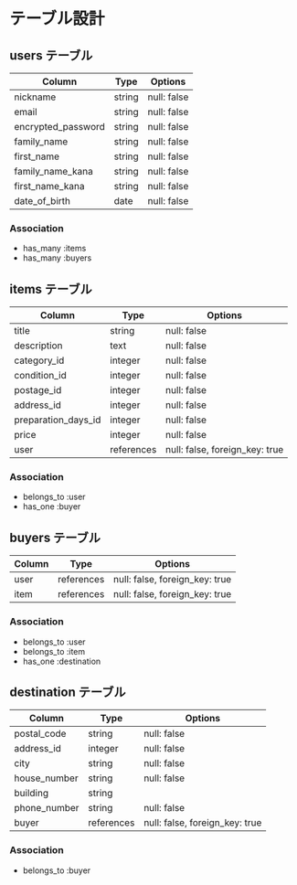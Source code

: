 # テーブル設計

## users テーブル

| Column             | Type   | Options          |
| --------           | ------ | -----------      |
| nickname           | string | null: false      |
| email              | string | null: false      |
| encrypted_password | string | null: false      |
| family_name        | string | null: false      |
| first_name         | string | null: false      |
| family_name_kana   | string | null: false      |
| first_name_kana    | string | null: false      |
| date_of_birth      | date   | null: false      |

### Association

- has_many :items
- has_many :buyers


## items テーブル

| Column              | Type       | Options                        |
| --------            | ------     | -----------                    |
| title               | string     | null: false                    |
| description         | text       | null: false                    |
| category_id         | integer    | null: false                    |
| condition_id        | integer    | null: false                    |
| postage_id          | integer    | null: false                    |
| address_id          | integer    | null: false                    |
| preparation_days_id | integer    | null: false                    |
| price               | integer    | null: false                    |
| user                | references | null: false, foreign_key: true |


### Association

- belongs_to :user
- has_one :buyer

## buyers テーブル

| Column  | Type       | Options                        |
| --------| ------     | -----------                    |
| user    | references | null: false, foreign_key: true |
| item    | references | null: false, foreign_key: true |


### Association
- belongs_to :user
- belongs_to :item
- has_one :destination

## destination テーブル

| Column                | Type       | Options                        |
| --------              | ------     | -----------                    |
| postal_code           | string     | null: false                    |
| address_id            | integer    | null: false                    |
| city                  | string     | null: false                    |
| house_number          | string     | null: false                    |
| building              | string     |                                |
| phone_number          | string     | null: false                    |
| buyer                 | references | null: false, foreign_key: true |


### Association

- belongs_to :buyer
